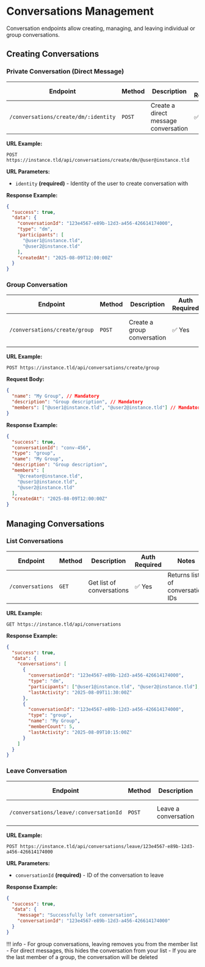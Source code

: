 # Conversations Management

Conversation endpoints allow creating, managing, and leaving individual or group conversations.

## Creating Conversations

### Private Conversation (Direct Message)

| Endpoint | Method | Description | Auth Required | Notes |
|----------|--------|-------------|---------------|-------|
| `/conversations/create/dm/:identity` | <span class="method-post">`POST`</span> | Create a direct message conversation | ✅ Yes | Identity format: @username@instance.tld |

**URL Example:**
```
POST https://instance.tld/api/conversations/create/dm/@user@instance.tld
```

**URL Parameters:**
- `identity` **(required)** - Identity of the user to create conversation with

**Response Example:**
```json
{
  "success": true,
  "data": {
    "conversationId": "123e4567-e89b-12d3-a456-426614174000",
    "type": "dm",
    "participants": [
      "@user1@instance.tld",
      "@user2@instance.tld"
    ],
    "createdAt": "2025-08-09T12:00:00Z"
  }
}
```

### Group Conversation

| Endpoint | Method | Description | Auth Required | Notes |
|----------|--------|-------------|---------------|-------|
| `/conversations/create/group` | <span class="method-post">`POST`</span> | Create a group conversation | ✅ Yes | Members is an array of identities |

**URL Example:**
```
POST https://instance.tld/api/conversations/create/group
```

**Request Body:**
```json
{
  "name": "My Group", // Mandatory
  "description": "Group description", // Mandatory
  "members": ["@user1@instance.tld", "@user2@instance.tld"] // Mandatory
}
```

**Response Example:**
```json
{
  "success": true,
  "conversationId": "conv-456",
  "type": "group",
  "name": "My Group",
  "description": "Group description",
  "members": [
    "@creator@instance.tld",
    "@user1@instance.tld",
    "@user2@instance.tld"
  ],
  "createdAt": "2025-08-09T12:00:00Z"
}
```

## Managing Conversations

### List Conversations

| Endpoint | Method | Description | Auth Required | Notes |
|----------|--------|-------------|---------------|-------|
| `/conversations` | <span class="method-get">`GET`</span> | Get list of conversations | ✅ Yes | Returns list of conversation IDs |

**URL Example:**
```
GET https://instance.tld/api/conversations
```

**Response Example:**
```json
{
  "success": true,
  "data": {
    "conversations": [
      {
        "conversationId": "123e4567-e89b-12d3-a456-426614174000",
        "type": "dm",
        "participants": ["@user1@instance.tld", "@user2@instance.tld"],
        "lastActivity": "2025-08-09T11:30:00Z"
      },
      {
        "conversationId": "123e4567-e89b-12d3-a456-426614174000",
        "type": "group",
        "name": "My Group",
        "memberCount": 5,
        "lastActivity": "2025-08-09T10:15:00Z"
      }
    ]
  }
}
```

### Leave Conversation

| Endpoint | Method | Description | Auth Required | Notes |
|----------|--------|-------------|---------------|-------|
| `/conversations/leave/:conversationId` | <span class="method-post">`POST`</span> | Leave a conversation | ✅ Yes | Leaves the specified conversation |

**URL Example:**
```
POST https://instance.tld/api/conversations/leave/123e4567-e89b-12d3-a456-426614174000
```

**URL Parameters:**
- `conversationId` **(required)** - ID of the conversation to leave

**Response Example:**
```json
{
  "success": true,
  "data": {
    "message": "Successfully left conversation",
    "conversationId": "123e4567-e89b-12d3-a456-426614174000"
  }
}
```

!!! info
    - For group conversations, leaving removes you from the member list
    - For direct messages, this hides the conversation from your list
    - If you are the last member of a group, the conversation will be deleted
